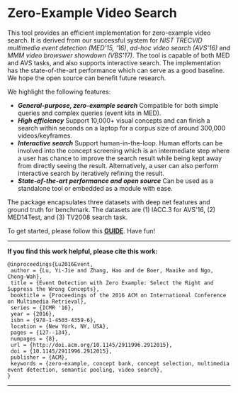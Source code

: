 Zero-Example Video Search
=========================

This tool provides an efficient implementation for zero-example video search. It is derived from our successful system for *NIST TRECVID multimedia event detection (MED'15, '16)*, *ad-hoc video search (AVS'16)* and *MMM video browswer showdown (VBS'17)*. The tool is capable of both MED and AVS tasks, and also supports interactive search. The implementation has the state-of-the-art performance which can serve as a good baseline. We hope the open source can benefit future research.

We highlight the following features:

 - ***General-purpose, zero-example search***  Compatible for both simple queries and complex queries (event kits in MED).
 - ***High efficiency***  Support 10,000+ visual concepts and can finish a search within seconds on a laptop for a corpus size of around 300,000 videos/keyframes.
 - ***Interactive search***  Support human-in-the-loop. Human efforts can be involved into the concept screening which is an intermediate step where a user has chance to improve the search result while being kept away from directly seeing the result. Alternatively, a user can also perform interactive search by iteratively refining the result.
 - ***State-of-the-art performance and open source***  Can be used as a standalone tool or embedded as a module with ease.

The package encapsulates three datasets with deep net features and ground truth for benchmark. The datasets are (1) IACC.3 for AVS'16, (2) MED14Test, and (3) TV2008 search task.

To get started, please follow this **[GUIDE](https://github.com/iiedii/0-ex/blob/master/Quick_Start.pdf)**. Have fun!


---------------------------------------------------------

**If you find this work helpful, please cite this work:**

```
@inproceedings{Lu2016Event,
 author = {Lu, Yi-Jie and Zhang, Hao and de Boer, Maaike and Ngo, Chong-Wah},
 title = {Event Detection with Zero Example: Select the Right and Suppress the Wrong Concepts},
 booktitle = {Proceedings of the 2016 ACM on International Conference on Multimedia Retrieval},
 series = {ICMR '16},
 year = {2016},
 isbn = {978-1-4503-4359-6},
 location = {New York, NY, USA},
 pages = {127--134},
 numpages = {8},
 url = {http://doi.acm.org/10.1145/2911996.2912015},
 doi = {10.1145/2911996.2912015},
 publisher = {ACM},
 keywords = {zero-example, concept bank, concept selection, multimedia event detection, semantic pooling, video search},
}
```

---------------------------------------------------------
